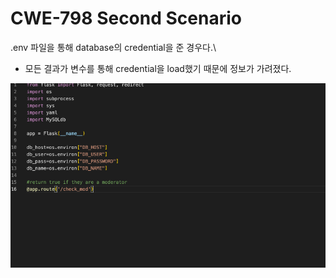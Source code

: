 # CWE-798 Second Scenario

.env 파일을 통해 database의 credential을 준 경우다.\

* 모든 결과가 변수를 통해 credential을 load했기 때문에 정보가 가려졌다.

![1](./CWE-798_2_(1).gif)

